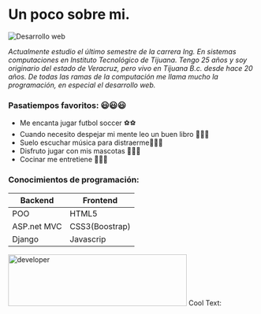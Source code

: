 # Un poco sobre mi.
![Desarrollo web](https://pca.edu.co/wp/wp-content/uploads/2017/10/tecnologia-en-desarrollo-de-software.jpg)

_Actualmente estudio el último semestre de la carrera Ing. En sistemas computaciones en Instituto Tecnológico de Tijuana. Tengo 25 años y soy originario del estado de Veracruz, pero vivo en Tijuana B.c. desde hace 20 años. De todas las ramas de la computación me llama mucho la programación, en especial el desarrollo web._

### Pasatiempos favoritos: :smiley::smiley::smiley:

- Me encanta jugar futbol soccer :soccer::soccer:
- Cuando necesito despejar mi mente leo un buen libro :book::book::book:
- Suelo escuchar música para distraerme:musical_score::musical_score::musical_score:
- Disfruto jugar con mis mascotas :dog::dog::dog:
- Cocinar me entretiene :fork_and_knife::fork_and_knife::fork_and_knife:

### Conocimientos de programación:

Backend | Frontend
------------ | -------------
POO | HTML5
ASP.net MVC | CSS3(Boostrap)
Django | Javascrip

<a href="https://cooltext.com"><img src="https://images.cooltext.com/5466247.gif" width="362" height="105" alt="developer" /></a>
<a href="http://cooltext.com" target="_top"><img src="https://cooltext.com/images/ct_pixel.gif" width="80" height="15" alt="Cool Text: Logo and Graphics Generator" border="0" /></a>
